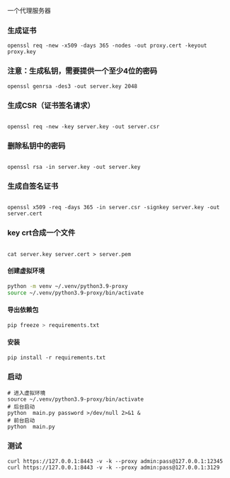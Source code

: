 一个代理服务器

### 生成证书

```shell
openssl req -new -x509 -days 365 -nodes -out proxy.cert -keyout proxy.key
```

### 注意：生成私钥，需要提供一个至少4位的密码

```shell
openssl genrsa -des3 -out server.key 2048
```

### 生成CSR（证书签名请求）

```shell

openssl req -new -key server.key -out server.csr
```

### 删除私钥中的密码

```shell

openssl rsa -in server.key -out server.key
```

### 生成自签名证书

```shell

openssl x509 -req -days 365 -in server.csr -signkey server.key -out server.cert
```

### key crt合成一个文件

```shell

cat server.key server.cert > server.pem
```

#### 创建虚拟环境

```sh
python -m venv ~/.venv/python3.9-proxy
source ~/.venv/python3.9-proxy/bin/activate
```

#### 导出依赖包

```sh
pip freeze > requirements.txt
```

#### 安装

```shell
pip install -r requirements.txt
```

### 启动

```shell
# 进入虚拟环境
source ~/.venv/python3.9-proxy/bin/activate
# 后台启动
python  main.py password >/dev/null 2>&1 &
# 前台启动
python  main.py
```

### 测试

```shell
curl https://127.0.0.1:8443 -v -k --proxy admin:pass@127.0.0.1:12345
curl https://127.0.0.1:8443 -v -k --proxy admin:pass@127.0.0.1:3129
```